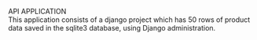 API APPLICATION <br>
This application consists of a django project which has 50 rows of product data saved in the sqlite3 database, using Django administration.
